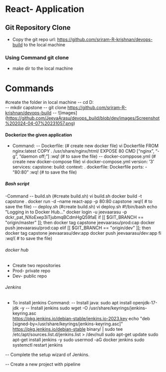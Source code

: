 # React- Application
## Git Repository Clone
- Copy the git repo url: https://github.com/sriram-R-krishnan/devops-build to the local machine
### Using Command git clone
- make dir to the local machine
# Commands
  #create the folder in local machine
  -- cd D:\
  -- mkdir capstone 
  -- git clone https://github.com/sriram-R-krishnan/devops-build
  -- ![images] (https://github.com/JeevaArasu/devops_build/blob/dev/images/Screenshot%202024-04-07%20231057.png)

#### Dockerize the given application
- Command:
 -- Dockerfile:
	(# create new docker file)
  vi Dockerfile 
  FROM nginx:latest
  COPY .  /usr/share/nginx/html/
  EXPOSE  80
  CMD [“nginx”, “-g”, “daemon off;”]
:wq! (# to save the file) 
-- docker-comppose.yml
 (# create new docker-compose file)
  vi docker-compose.yml
	version: ‘3’
	services:
		capstone: 
		build: 
			context: .
			dockerfile: Dockerfile
		ports:
		    - “80:80”
:wq! (# to save the file)
##### Bash script
 -Command 
    -- build.sh
	  (#create build.sh)
	  vi build.sh
	  docker build -t capstone .
	  docker run -d –name react-app -p 80:80 capstone
:wq!( # to save the file)
  -- deploy.sh
	(#create build.sh)
	vi deploy.sh
	#!/bin/bash
  echo "Logging in to Docker Hub..."
  docker login -u jeevaarasu  -p dckr_pat_NXoExep3iTjubmqBCdmHgQ59faE
  if [[ $GIT_BRANCH == "origin/master" ]]; then
    docker tag capstone jeevaarasu/prod:cap
    docker push jeevaarasu/prod:cap
  elif [[ $GIT_BRANCH == "origin/dev" ]]; then
    docker tag capstone jeevaarasu/dev:app
    docker push jeevaarasu/dev:app
fi
:wq!( # to save the file)

###### docker hub
- Create two repositories 
- Prod- private repo
- Dev- public repo

###### Jenkins
 - To install jenkins 
Command: 
-- Install java:
	sudo apt install openjdk-17-jdk  -y 
-- Install jenkins
  sudo wget -O /usr/share/keyrings/jenkins-keyring.asc \
  https://pkg.jenkins.io/debian-stable/jenkins.io-2023.key
  echo "deb [signed-by=/usr/share/keyrings/jenkins-keyring.asc]" \
  https://pkg.jenkins.io/debian-stable binary/ | sudo tee \
  /etc/apt/sources.list.d/jenkins.list > /dev/null
  sudo apt-get update
  sudo apt-get install jenkins -y
  sudo usermod -aG docker jenkins
  sudo  systemctl restart jenkins

-- Complete the setup wizard of Jenkins.

-- Create a new project with pipeline

